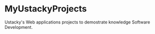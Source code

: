 # MyUstackyProjects
Ustacky's Web applications projects to demostrate knowledge Software Development. 
